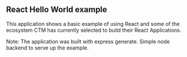 ## React Hello World example

This application shows a basic example of using React and some of the ecosystem CTM has currently selected to build their React Applications.

Note: The application was built with express generate. Simple node backend to serve up the example.